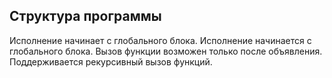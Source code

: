 ## Структура программы

Исполнение начинает с глобального блока. Исполнение начинается с глобального блока. Вызов функции возможен только после
объявления. Поддерживается рекурсивный вызов функций. 
